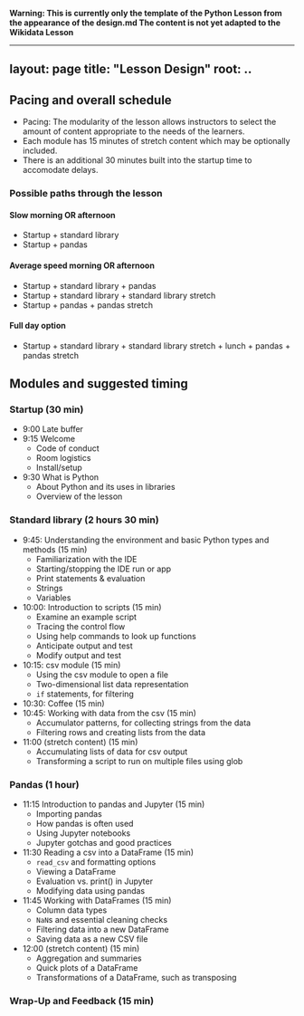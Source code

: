 **Warning: This is currently only the template of the Python Lesson from the appearance of the design.md
The content is not yet adapted to the Wikidata Lesson**

---
layout: page
title: "Lesson Design"
root: ..
---

## Pacing and overall schedule

* Pacing: The modularity of the lesson allows instructors to select the amount of content
appropriate to the needs of the learners. 
* Each module has 15 minutes of stretch content which may be optionally included.
* There is an additional 30 minutes built into the startup time to accomodate delays. 

### Possible paths through the lesson

#### Slow morning OR afternoon
* Startup + standard library
* Startup + pandas 

#### Average speed morning OR afternoon            
* Startup + standard library + pandas
* Startup + standard library + standard library stretch
* Startup + pandas + pandas stretch
        
#### Full day option
* Startup + standard library + standard library stretch + lunch + pandas + pandas stretch


## Modules and suggested timing

### Startup (30 min)
* 9:00 Late buffer
* 9:15 Welcome
    * Code of conduct
    * Room logistics
    * Install/setup
* 9:30 What is Python
    * About Python and its uses in libraries
    * Overview of the lesson

### Standard library (2 hours 30 min)
* 9:45: Understanding the environment and basic Python types and methods (15 min)
    * Familiarization with the IDE 
    * Starting/stopping the IDE run or app
    * Print statements & evaluation
    * Strings
    * Variables
* 10:00: Introduction to scripts (15 min)
    * Examine an example script
    * Tracing the control flow
    * Using help commands to look up functions
    * Anticipate output and test
    * Modify output and test
* 10:15: csv module (15 min)
    * Using the csv module to open a file
    * Two-dimensional list data representation
    * `if` statements, for filtering
* 10:30: Coffee (15 min)
* 10:45: Working with data from the csv (15 min)
    * Accumulator patterns, for collecting strings from the data
    * Filtering rows and creating lists from the data
* 11:00 (stretch content) (15 min)
    * Accumulating lists of data for csv output
    * Transforming a script to run on multiple files using glob

### Pandas (1 hour)
* 11:15 Introduction to pandas and Jupyter (15 min)
    * Importing pandas 
    * How pandas is often used
    * Using Jupyter notebooks
    * Jupyter gotchas and good practices
* 11:30 Reading a csv into a DataFrame (15 min)
    * `read_csv` and formatting options
    * Viewing a DataFrame
    * Evaluation vs. print() in Jupyter
    * Modifying data using pandas
* 11:45 Working with DataFrames (15 min)
    * Column data types
    * `NaN`s and essential cleaning checks
    * Filtering data into a new DataFrame
    * Saving data as a new CSV file
* 12:00 (stretch content) (15 min)
    * Aggregation and summaries
    * Quick plots of a DataFrame
    * Transformations of a DataFrame, such as transposing

### Wrap-Up and Feedback (15 min)

